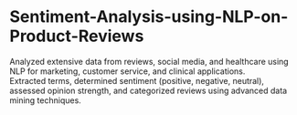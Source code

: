 # Sentiment-Analysis-using-NLP-on-Product-Reviews
Analyzed extensive data from reviews, social media, and healthcare using NLP for marketing, customer service, and clinical applications. <br>
Extracted terms, determined sentiment (positive, negative, neutral), assessed opinion strength, and categorized reviews using advanced data mining techniques.
